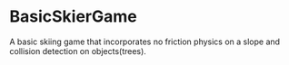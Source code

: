 # BasicSkierGame
A basic skiing game that incorporates no friction physics on a slope and collision detection on objects(trees).
